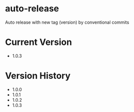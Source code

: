# auto-release
Auto release with new tag (version) by conventional commits

# Current Version
- 1.0.3

# Version History
- 1.0.0
- 1.0.1
- 1.0.2
- 1.0.3
